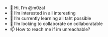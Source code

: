 - 👋 Hi, I’m @m0zal
- 👀 I’m interested in all interesting
- 🌱 I’m currently learning all taht possible
- 💞️ I’m looking to collaborate on collaboratable
- 📫 How to reach me if im unreachable?

<!---
m0zal/m0zal is a ✨ special ✨ repository because its `README.md` (this file) appears on your GitHub profile.
You can click the Preview link to take a look at your changes.
--->
